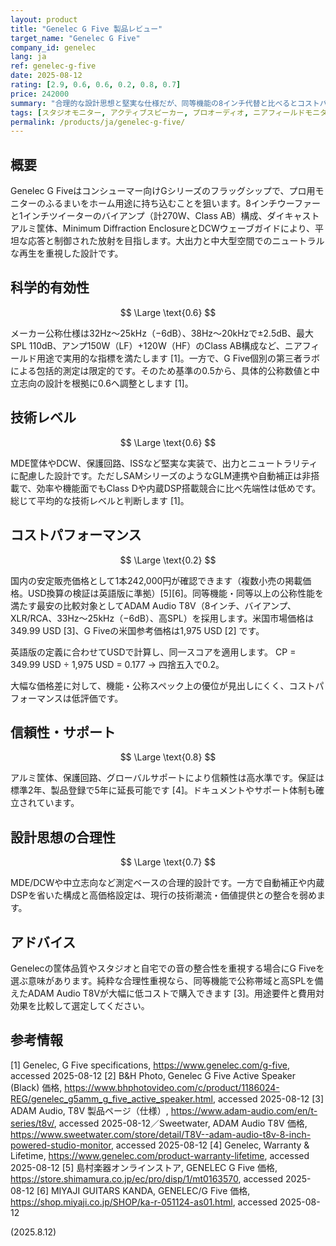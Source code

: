 ```yaml
---
layout: product
title: "Genelec G Five 製品レビュー"
target_name: "Genelec G Five"
company_id: genelec
lang: ja
ref: genelec-g-five
date: 2025-08-12
rating: [2.9, 0.6, 0.6, 0.2, 0.8, 0.7]
price: 242000
summary: "合理的な設計思想と堅実な仕様だが、同等機能の8インチ代替と比べるとコストパフォーマンスが弱い"
tags: [スタジオモニター, アクティブスピーカー, プロオーディオ, ニアフィールドモニター]
permalink: /products/ja/genelec-g-five/
---
```


## 概要

Genelec G Fiveはコンシューマー向けGシリーズのフラッグシップで、プロ用モニターのふるまいをホーム用途に持ち込むことを狙います。8インチウーファーと1インチツイーターのバイアンプ（計270W、Class AB）構成、ダイキャストアルミ筐体、Minimum Diffraction EnclosureとDCWウェーブガイドにより、平坦な応答と制御された放射を目指します。大出力と中大型空間でのニュートラルな再生を重視した設計です。

## 科学的有効性

$$ \Large \text{0.6} $$

メーカー公称仕様は32Hz～25kHz（−6dB）、38Hz～20kHzで±2.5dB、最大SPL 110dB、アンプ150W（LF）+120W（HF）のClass AB構成など、ニアフィールド用途で実用的な指標を満たします [1]。一方で、G Five個別の第三者ラボによる包括的測定は限定的です。そのため基準の0.5から、具体的公称数値と中立志向の設計を根拠に0.6へ調整とします [1]。

## 技術レベル

$$ \Large \text{0.6} $$

MDE筐体やDCW、保護回路、ISSなど堅実な実装で、出力とニュートラリティに配慮した設計です。ただしSAMシリーズのようなGLM連携や自動補正は非搭載で、効率や機能面でもClass Dや内蔵DSP搭載競合に比べ先端性は低めです。総じて平均的な技術レベルと判断します [1]。

## コストパフォーマンス

$$ \Large \text{0.2} $$

国内の安定販売価格として1本242,000円が確認できます（複数小売の掲載価格。USD換算の検証は英語版に準拠）[5][6]。同等機能・同等以上の公称性能を満たす最安の比較対象としてADAM Audio T8V（8インチ、バイアンプ、XLR/RCA、33Hz～25kHz（−6dB）、高SPL）を採用します。米国市場価格は349.99 USD [3]、G Fiveの米国参考価格は1,975 USD [2] です。

英語版の定義に合わせてUSDで計算し、同一スコアを適用します。
CP = 349.99 USD ÷ 1,975 USD = 0.177 → 四捨五入で0.2。

大幅な価格差に対して、機能・公称スペック上の優位が見出しにくく、コストパフォーマンスは低評価です。

## 信頼性・サポート

$$ \Large \text{0.8} $$

アルミ筐体、保護回路、グローバルサポートにより信頼性は高水準です。保証は標準2年、製品登録で5年に延長可能です [4]。ドキュメントやサポート体制も確立されています。

## 設計思想の合理性

$$ \Large \text{0.7} $$

MDE/DCWや中立志向など測定ベースの合理的設計です。一方で自動補正や内蔵DSPを省いた構成と高価格設定は、現行の技術潮流・価値提供との整合を弱めます。

## アドバイス

Genelecの筐体品質やスタジオと自宅での音の整合性を重視する場合にG Fiveを選ぶ意味があります。純粋な合理性重視なら、同等機能で公称帯域と高SPLを備えたADAM Audio T8Vが大幅に低コストで購入できます [3]。用途要件と費用対効果を比較して選定してください。

## 参考情報

[1] Genelec, G Five specifications, https://www.genelec.com/g-five, accessed 2025-08-12
[2] B&H Photo, Genelec G Five Active Speaker (Black) 価格, https://www.bhphotovideo.com/c/product/1186024-REG/genelec_g5amm_g_five_active_speaker.html, accessed 2025-08-12
[3] ADAM Audio, T8V 製品ページ（仕様）, https://www.adam-audio.com/en/t-series/t8v/, accessed 2025-08-12／Sweetwater, ADAM Audio T8V 価格, https://www.sweetwater.com/store/detail/T8V--adam-audio-t8v-8-inch-powered-studio-monitor, accessed 2025-08-12
[4] Genelec, Warranty & Lifetime, https://www.genelec.com/product-warranty-lifetime, accessed 2025-08-12
[5] 島村楽器オンラインストア, GENELEC G Five 価格, https://store.shimamura.co.jp/ec/pro/disp/1/mt0163570, accessed 2025-08-12
[6] MIYAJI GUITARS KANDA, GENELEC/G Five 価格, https://shop.miyaji.co.jp/SHOP/ka-r-051124-as01.html, accessed 2025-08-12

(2025.8.12)